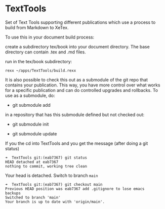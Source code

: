 # TextTools

Set of Text Tools supporting different publications which use a process to build from Markdown to XeTex.

To use this in your document build process:

create a subdirectory tex/book into your document directory. The base directory can contain .tex and .md files.

run in the tex/book subdirectory:

```
rexx ~/apps/TextTools/build.rexx
```

It is also possible to check this out as a submodule of the git repo that contains your publication.
This way, you have more control over what works for a specific publication and can do controlled
upgrades and rollbacks. To use as a submodule, do:

- git submodule add 

in a repository that has this submodule defined but not checked out:

- git submodule init

- git submodule update

If you the cd into TextTools and you get the message (after doing a git status)

```
➜  TextTools git:(eab7367) git status
HEAD detached at eab7367
nothing to commit, working tree clean
```

Your head is detached. Switch to branch `main`
```
➜  TextTools git:(eab7367) git checkout main
Previous HEAD position was eab7367 add .gitignore to lose emacs backups
Switched to branch 'main'
Your branch is up to date with 'origin/main'.
```
